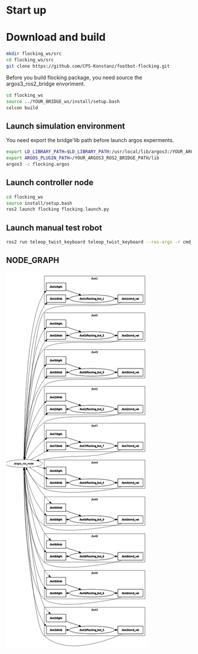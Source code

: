 # Start up

# Download and build
```bash
mkdir flocking_ws/src
cd flocking_ws/src
git clone https://github.com/CPS-Konstanz/footbot-flocking.git
```
Before you build flocking package, you need source the argos3_ros2_bridge envoriment.

```bash
cd flocking_ws
source ../YOUR_BRIDGE_ws/install/setup.bash
colcon build
```

## Launch simulation environment

You need export the bridge'lib path before launch argos experments.
```bash
export LD_LIBRARY_PATH=$LD_LIBRARY_PATH:/usr/local/lib/argos3:/YOUR_ARGOS3_ROS2_BRIDGE_PATH/lib
export ARGOS_PLUGIN_PATH=/YOUR_ARGOS3_ROS2_BRIDGE_PATH/lib
argos3 -c flocking.argos
```

## Launch controller node
```bash
cd flocking_ws
source install/setup.bash
ros2 launch flocking flocking.launch.py
```

## Launch manual test robot
```bash
ros2 run teleop_twist_keyboard teleop_twist_keyboard --ros-args -r cmd_vel:=bot0/cmd_vel
```

## NODE_GRAPH

![NODE_GRAPH](picture/node_grapg.png)